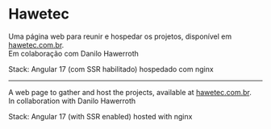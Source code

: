 # Hawetec
Uma página web para reunir e hospedar os projetos, disponível em [hawetec.com.br](https://hawetec.com.br).  
Em colaboração com Danilo Hawerroth  
   
Stack: Angular 17 (com SSR habilitado) hospedado com nginx  
   
---  
   
A web page to gather and host the projects, available at [hawetec.com.br](https://hawetec.com.br).  
In collaboration with Danilo Hawerroth  
   
Stack: Angular 17 (with SSR enabled) hosted with nginx  
